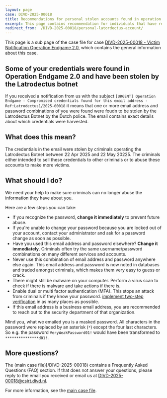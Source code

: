 ```yaml
---
layout: page
case: DIVD-2025-00018
title: Recommendations for personal stolen accounts found in operation Endgame 2.0
excerpt: This page contains recommendation for individuals that have received a notification from DIVD about a compromised personal credential found as part of Operation Endgame 2.0
redirect_from:  /DIVD-2025-00018/personal-latordectus-account/
---
```

This page is a sub page of the case file for case [DIVD-2025-00018 - Victim Notification Operation Endgame 2.0](/DIVD-2025-00018/), which contains the general information about this case.

## Some of your credentials were found in Operation Endgame 2.0 and have been stolen by the Latrodectus botnet

If you received a notification from us with the subject `[URGENT] Operation Endgame - Compromised credentials found for this email address - Ref:Latrodectus1/2025-00018` it means that one or more email address and password combinations of you were found were foudn to be stolen by the Latrodectus Botnet by the Dutch police.
The email contains exact details about which credentials were harvested.

## What does this mean?

The credentials in the email were stolen by criminals operating the Latrodectus Botnet between 22 Apr 2025 and 22 May 20225. The criminals either intended to sell these credentials to other criminals or to abuse these accounts to make more victims. 

## What should I do?


We need your help to make sure criminals can no longer abuse the information they have about you.

Here are a few steps you can take:
* If you recognize the password, **change it immediately** to prevent future abuse.
* If you're unable to change your password because you are locked out of your account, contact your administrator and ask for a password change as soon as possible.
* Have you used this email address and password elsewhere? **Change it immediately**.
Criminals often try the same username/password combinations on many different services and accounts.
* Never use this combination of email address and password anywhere else again.
This email address and password is now noted in databases and traded amongst criminals, which makes them very easy to guess or crack.
* There might still be malware on your computer. Perform a virus scan to check if there is malware and take actions if there is.
* Enable dual or multi factor authentication (MFA). This stops an attack from criminals if they know your password. [implement two-step verification](https://ssd.eff.org/module/how-enable-two-factor-authentication) in as many places as possible.
* If this email address is a business email address, you are recommended to reach out to the security department of that organization.


Mind you, what we emailed you is a masked password. All characters in the password were replaced by an asterisk (`*`) except the four last characters. So e.g. the password `VeryWeakPassword01!` would have been transformed to `***************d01!`.

## More questions?

The (main case file)[/DIVD-2025-00018) contains a Frequently Asked Questions (FAQ) section. If that does not answer your questions, please reply to the email you received or email us at [DIVD-2025-00018@csirt.divd.nl](mailto:DIVD-2025-00018@csirt.divd.nl?SUBJECT:Question+about+DIVD-2025-00018-Latrodecus).

For more information, see the [main case file](/DIVD-2025-00018/).



